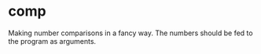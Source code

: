 # comp
Making number comparisons in a fancy way.
The numbers should be fed to the program as arguments.
